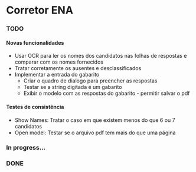 
# Corretor ENA

### TODO

#### Novas funcionalidades

- Usar OCR para ler os nomes dos candidatos nas folhas de respostas e comparar com os nomes fornecidos
- Tratar corretamente os ausentes e desclassificados
- Implementar a entrada do gabarito
  - Criar o quadro de dialogo para preencher as respostas
  - Testar se a string digitada é um gabarito
  - Exibir o modelo com as respostas do gabarito - permitir salvar o pdf

#### Testes de consistência

- Show Names: Tratar o caso em que existem menos do que 6 ou 7 candidatos
- Open model: Testar se o arquivo pdf tem mais do que uma página

### In progress...

### DONE

